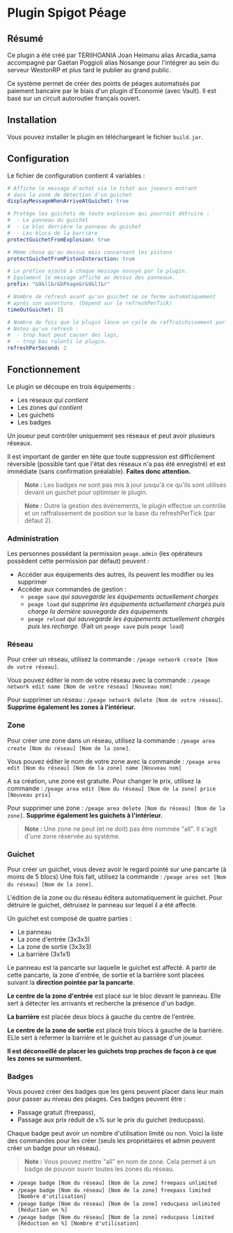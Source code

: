 # Plugin Spigot Péage

## Résumé

Ce plugin a été créé par TERIIHOANIA Joan Heimanu alias Arcadia_sama accompagné
par Gaëtan Poggioli alias Nosange pour l'intégrer au sein du serveur WestonRP et
plus tard le publier au grand public.

Ce système permet de créer des points de péages automatisés par paiement bancaire
par le biais d'un plugin d'Economie (avec Vault). Il est basé
sur un circuit autoroutier français ouvert.

## Installation
Vous pouvez installer le plugin en téléchargeant le fichier `build.jar`.


## Configuration
Le fichier de configuration contient 4 variables :
```yaml
# Affiche le message d'achat via le tchat aux joueurs entrant
# dans la zone de détection d'un guichet
displayMessageWhenArriveAtGuichet: true

# Protège les guichets de toute explosion qui pourrait détruire :
#  - Le panneau du guichet
#  - Le bloc derrière le panneau du guichet
#  - Les blocs de la barrière
protectGuichetFromExplosion: true

# Même chose qu'au dessus mais concernant les pistons
protectGuichetFromPistonInteraction: true

# Le préfixe ajouté à chaque message envoyé par le plugin.
# Egalement le message affiché au dessus des panneaux.
prefix: "&9&l[&r&bPéage&r&9&l]&r"

# Nombre de refresh avant qu'un guichet ne se ferme automatiquement
# après son ouverture. (Dépend sur le refreshPerTick)
timeOutGuichet: 15

# Nombre de fois que le plugin lance un cycle de raffraîchissement par seconde.
# Notez qu'un refresh :
#  - trop haut peut causer des lags,
#  - trop bas ralenti le plugin.
refreshPerSecond: 2
```

## Fonctionnement

Le plugin se découpe en trois équipements :
 - Les réseaux *qui contient*
 - Les zones *qui contient*
 - Les guichets
 - Les badges

Un joueur peut contrôler uniquement ses réseaux et peut avoir plusieurs réseaux.

Il est important de garder en tête que toute suppression est difficilement
réversible (possible tant que l'état des réseaux n'a pas été enregistré)
et est immédiate (sans confirmation préalable).
**Faites donc attention.**

> **Note :** Les badges ne sont pas mis à jour jusqu'à ce qu'ils
sont utilisés devant un guichet pour optimiser le plugin.

> **Note :** Outre la gestion des événements, le plugin effectue un contrôle
et un raffraîssement de position sur la base du refreshPerTick (par défaut 2).

### Administration
Les personnes possédant la permission `peage.admin` (les opérateurs possèdent
cette permission par défaut) peuvent :
 - Accéder aux équipements des autres, ils peuvent les modifier ou les supprimer
 - Accéder aux commandes de gestion :
    - `peage save` *qui sauvegarde les équipements actuellement chargés*
    - `peage load` *qui supprime les équipements actuellement chargés puis charge la dernière sauvegarde des équipements*
    - `peage reload` *qui sauvegarde les équipements actuellement chargés puis les recharge.* (Fait un `peage save` puis `peage load`)

### Réseau
Pour créer un réseau, utilisez la commande :
`/peage network create [Nom de votre réseau]`.

Vous pouvez éditer le nom de votre réseau avec la commande :
`/peage network edit name [Nom de votre réseau] [Nouveau nom]`

Pour supprimer un réseau : `/peage network delete [Nom de votre réseau]`.
**Supprime également les zones à l'intérieur.**

### Zone
Pour créer une zone dans un réseau, utilisez la commande :
`/peage area create [Nom du réseau] [Nom de la zone]`.

Vous pouvez éditer le nom de votre zone avec la commande :
`/peage area edit [Nom du réseau] [Nom de la zone] name [Nouveau nom]`

A sa création, une zone est gratuite. Pour changer le prix, utilisez
la commande :
`/peage area edit [Nom du réseau] [Nom de la zone] price [Nouveau prix]`

Pour supprimer une zone : `/peage area delete [Nom du réseau] [Nom de la zone]`.
**Supprime également les guichets à l'intérieur.**

> **Note :** Une zone ne peut (et ne doit) pas être nommée "all". Il s'agit d'une
>zone réservée au système.


### Guichet
Pour créer un guichet, vous devez avoir le regard pointé sur une pancarte (à
moins de 5 blocs) Une fois fait, utilisez la commande :
`/peage area set [Nom du réseau] [Nom de la zone]`.

L'édition de la zone ou du réseau éditera automatiquement le guichet. Pour
détruire le guichet, détruisez le panneau sur lequel il a été affecté.

Un guichet est composé de quatre parties :
 - Le panneau
 - La zone d'entrée (3x3x3)
 - La zone de sortie (3x3x3)
 - La barrière (3x1x1)

Le panneau est la pancarte sur laquelle le guichet est affecté. A partir de
cette pancarte, la zone d'entrée, de sortie et la barrière sont placées
suivant la **direction pointée par la pancarte**.

**Le centre de la zone d'entrée** est placé sur le bloc devant le panneau.
Elle sert à détecter les arrivants et recherche la présence d'un badge.

**La barrière** est placée deux blocs à gauche du centre de l'entrée.

**Le centre de la zone de sortie** est placé trois blocs à gauche de la barrière.
ELle sert à refermer la barrière et le guichet au passage d'un joueur.

**Il est déconseillé de placer les guichets trop proches de façon à ce que
les zones se surmontent.**

### Badges
Vous pouvez créer des badges que les gens peuvent placer dans leur main
pour passer au niveau des péages. Ces badges peuvent être :
 - Passage gratuit (freepass),
 - Passage aux prix réduit de `x`% sur le prix du guichet (reducpass).

Chaque badge peut avoir un nombre d'utilisation limité ou non.
Voici la liste des commandes pour les créer (seuls les propriétaires
et admin peuvent créer un badge pour un réseau).

> **Note :** Vous pouvez mettre "all" en nom de zone. Cela permet à un badge
>de pouvoir ouvrir toutes les zones du réseau.

 - `/peage badge [Nom du réseau] [Nom de la zone] freepass unlimited`
 - `/peage badge [Nom du réseau] [Nom de la zone] freepass limited [Nombre d'utilisation]`
 - `/peage badge [Nom du réseau] [Nom de la zone] reducpass unlimited [Réduction en %]`
 - `/peage badge [Nom du réseau] [Nom de la zone] reducpass limited [Réduction en %] [Nombre d'utilisation]`